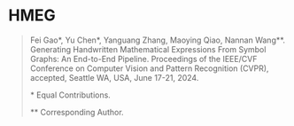 # HMEG

> Fei Gao\*, Yu Chen\*, Yanguang Zhang, Maoying Qiao, Nannan Wang\*\*. Generating Handwritten Mathematical Expressions From Symbol Graphs: An End-to-End Pipeline. Proceedings of the IEEE/CVF Conference on Computer Vision and Pattern Recognition (CVPR), accepted, Seattle WA, USA, June 17-21, 2024.
> 
> \* Equal Contributions.
> 
> \*\* Corresponding Author.
